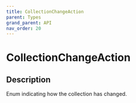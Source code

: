 ```yaml
---
title: CollectionChangeAction
parent: Types
grand_parent: API
nav_order: 20
---
```


# CollectionChangeAction

## Description

Enum indicating how the collection has changed.
